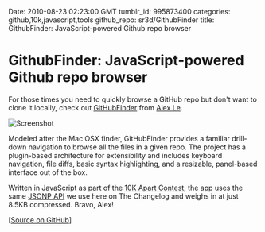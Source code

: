 Date: 2010-08-23 02:23:00 GMT
tumblr_id: 995873400
categories: github,10k,javascript,tools
github_repo: sr3d/GithubFinder
title: GithubFinder: JavaScript-powered Github repo browser

# GithubFinder: JavaScript-powered Github repo browser

For those times you need to quickly browse a GitHub repo but don't want to clone it locally, check out [GitHubFinder](http://github.com/sr3d/GithubFinder) from [Alex Le](http://github.com/sr3d). 

![Screenshot](http://cl.ly/c8768e18fed3dd7dc410/content)

Modeled after the Mac OSX finder, GitHubFinder provides a familiar drill-down navigation to browse all the files in a given repo. The project has a plugin-based architecture for extensibility and includes keyboard navigation, file diffs, basic syntax highlighting, and a resizable, panel-based interface out of the box.

Written in JavaScript as part of the [10K Apart Contest](http://10k.aneventapart.com/), the app uses the same [JSONP API](http://develop.github.com/) we use here on The Changelog and weighs in at just 8.5KB compressed. Bravo, Alex!

[[Source on GitHub](http://github.com/sr3d/GithubFinder)]
